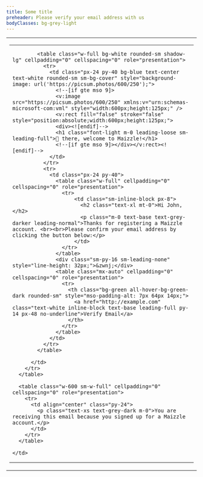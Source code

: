 ```yaml
---
title: Some title
preheader: Please verify your email address with us
bodyClasses: bg-grey-light
---
```


<table class="wrapper w-full bg-grey-light" cellpadding="0" cellspacing="0" role="presentation">
  <tr>
    <td class="sm-w-full py-24 sm-p-16" align="center">
      <table class="w-600 sm-w-full bg-white" cellpadding="0" cellspacing="0" role="presentation">
        <tr>
          <td align="left">

            <table class="w-full bg-white rounded-sm shadow-lg" cellpadding="0" cellspacing="0" role="presentation">
              <tr>
                <td class="px-24 py-40 bg-blue text-center text-white rounded-sm sm-bg-cover" style="background-image: url('https://picsum.photos/600/250');">
                  <!--[if gte mso 9]>
                  <v:image src="https://picsum.photos/600/250" xmlns:v="urn:schemas-microsoft-com:vml" style="width:600px;height:125px;" />
                  <v:rect fill="false" stroke="false" style="position:absolute;width:600px;height:125px;">
                  <div><![endif]-->
                  <h1 class="font-light m-0 leading-loose sm-leading-full">👋 there, welcome to Maizzle!</h1>
                  <!--[if gte mso 9]></div></v:rect><![endif]-->
                </td>
              </tr>
              <tr>
                <td class="px-24 py-40">
                  <table class="w-full" cellpadding="0" cellspacing="0" role="presentation">
                    <tr>
                        <td class="sm-inline-block px-8">
                          <h2 class="text-xl mt-0">Hi John,</h2>
                          <p class="m-0 text-base text-grey-darker leading-normal">Thanks for registering a Maizzle account. <br><br>Please confirm your email address by clicking the button below:</p>
                        </td>
                    </tr>
                  </table>
                  <div class="sm-py-16 sm-leading-none" style="line-height: 32px;">&zwnj;</div>
                  <table class="mx-auto" cellpadding="0" cellspacing="0" role="presentation">
                    <tr>
                      <th class="bg-green all-hover-bg-green-dark rounded-sm" style="mso-padding-alt: 7px 64px 14px;">
                        <a href="http://example.com" class="text-white inline-block text-base leading-full py-14 px-48 no-underline">Verify Email</a>
                      </th>
                    </tr>
                  </table>
                </td>
              </tr>
            </table>

          </td>
        </tr>
      </table>

      <table class="w-600 sm-w-full" cellpadding="0" cellspacing="0" role="presentation">
        <tr>
          <td align="center" class="py-24">
            <p class="text-xs text-grey-dark m-0">You are receiving this email because you signed up for a Maizzle account.</p>
          </td>
        </tr>
      </table>

    </td>
  </tr>
</table>
